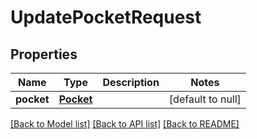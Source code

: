 # UpdatePocketRequest
## Properties

| Name | Type | Description | Notes |
|------------ | ------------- | ------------- | -------------|
| **pocket** | [**Pocket**](Pocket.md) |  | [default to null] |

[[Back to Model list]](../README.md#documentation-for-models) [[Back to API list]](../README.md#documentation-for-api-endpoints) [[Back to README]](../README.md)

